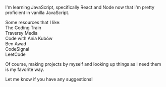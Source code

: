 I'm learning JavaScript, specifically React and Node now that I'm pretty proficient in vanilla JavaScript.

Some resources that I like:  
The Coding Train  
Traversy Media  
Code with Ania Kubów  
Ben Awad  
CodeSignal  
LeetCode  

Of course, making projects by myself and looking up things as I need them is my favorite way.  

Let me know if you have any suggestions!
